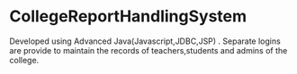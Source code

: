 # CollegeReportHandlingSystem
Developed using Advanced Java(Javascript,JDBC,JSP) . Separate logins are provide to maintain the records of teachers,students and admins of the college.
